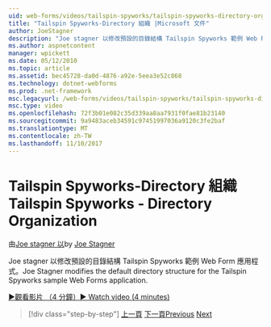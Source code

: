 ```yaml
---
uid: web-forms/videos/tailspin-spyworks/tailspin-spyworks-directory-organization
title: "Tailspin Spyworks-Directory 組織 |Microsoft 文件"
author: JoeStagner
description: "Joe stagner 以修改預設的目錄結構 Tailspin Spyworks 範例 Web Form 應用程式。"
ms.author: aspnetcontent
manager: wpickett
ms.date: 05/12/2010
ms.topic: article
ms.assetid: bec45728-da0d-4876-a92e-5eea3e52c868
ms.technology: dotnet-webforms
ms.prod: .net-framework
msc.legacyurl: /web-forms/videos/tailspin-spyworks/tailspin-spyworks-directory-organization
msc.type: video
ms.openlocfilehash: 72f3b01e082c35d339aa8aa7931f0fae81b23140
ms.sourcegitcommit: 9a9483aceb34591c97451997036a9120c3fe2baf
ms.translationtype: MT
ms.contentlocale: zh-TW
ms.lasthandoff: 11/10/2017
---
```

<a name="tailspin-spyworks---directory-organization"></a><span data-ttu-id="4bf33-103">Tailspin Spyworks-Directory 組織</span><span class="sxs-lookup"><span data-stu-id="4bf33-103">Tailspin Spyworks - Directory Organization</span></span>
====================
<span data-ttu-id="4bf33-104">由[Joe stagner 以](https://github.com/JoeStagner)</span><span class="sxs-lookup"><span data-stu-id="4bf33-104">by [Joe Stagner](https://github.com/JoeStagner)</span></span>

<span data-ttu-id="4bf33-105">Joe stagner 以修改預設的目錄結構 Tailspin Spyworks 範例 Web Form 應用程式。</span><span class="sxs-lookup"><span data-stu-id="4bf33-105">Joe Stagner modifies the default directory structure for the Tailspin Spyworks sample Web Forms application.</span></span>

[<span data-ttu-id="4bf33-106">&#9654;觀看影片 （4 分鐘）</span><span class="sxs-lookup"><span data-stu-id="4bf33-106">&#9654; Watch video (4 minutes)</span></span>](https://channel9.msdn.com/Blogs/ASP-NET-Site-Videos/tailspin-spyworks-directory-organization)

>[!div class="step-by-step"]
<span data-ttu-id="4bf33-107">[上一頁](tailspin-spyworks-intro-ui-and-edm.md)
[下一頁](tailspin-spyworks-category-menu.md)</span><span class="sxs-lookup"><span data-stu-id="4bf33-107">[Previous](tailspin-spyworks-intro-ui-and-edm.md)
[Next](tailspin-spyworks-category-menu.md)</span></span>
